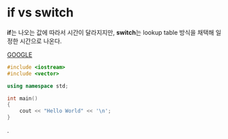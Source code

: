 # if vs switch

**if**는 나오는 값에 따라서 시간이 달라지지만, **switch**는 lookup table 방식을 채택해 일정한 시간으로 나온다.

[GOOGLE](https://www.heropy.dev/p/B74sNE)

``` c++
#include <iostream>
#include <vector>

using namespace std;

int main()
{
    cout << "Hello World" << '\n';
}
```

.
